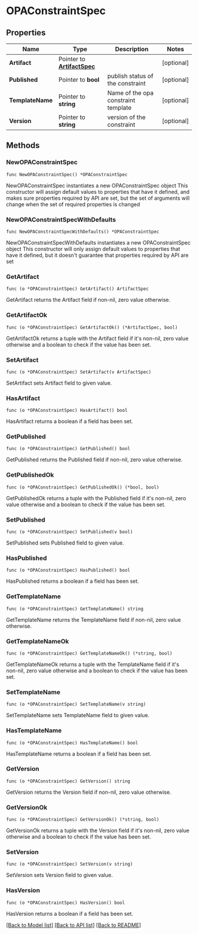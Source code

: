 # OPAConstraintSpec

## Properties

Name | Type | Description | Notes
------------ | ------------- | ------------- | -------------
**Artifact** | Pointer to [**ArtifactSpec**](ArtifactSpec.md) |  | [optional] 
**Published** | Pointer to **bool** | publish status of the constraint | [optional] 
**TemplateName** | Pointer to **string** | Name of the opa constraint template | [optional] 
**Version** | Pointer to **string** | version of the constraint | [optional] 

## Methods

### NewOPAConstraintSpec

`func NewOPAConstraintSpec() *OPAConstraintSpec`

NewOPAConstraintSpec instantiates a new OPAConstraintSpec object
This constructor will assign default values to properties that have it defined,
and makes sure properties required by API are set, but the set of arguments
will change when the set of required properties is changed

### NewOPAConstraintSpecWithDefaults

`func NewOPAConstraintSpecWithDefaults() *OPAConstraintSpec`

NewOPAConstraintSpecWithDefaults instantiates a new OPAConstraintSpec object
This constructor will only assign default values to properties that have it defined,
but it doesn't guarantee that properties required by API are set

### GetArtifact

`func (o *OPAConstraintSpec) GetArtifact() ArtifactSpec`

GetArtifact returns the Artifact field if non-nil, zero value otherwise.

### GetArtifactOk

`func (o *OPAConstraintSpec) GetArtifactOk() (*ArtifactSpec, bool)`

GetArtifactOk returns a tuple with the Artifact field if it's non-nil, zero value otherwise
and a boolean to check if the value has been set.

### SetArtifact

`func (o *OPAConstraintSpec) SetArtifact(v ArtifactSpec)`

SetArtifact sets Artifact field to given value.

### HasArtifact

`func (o *OPAConstraintSpec) HasArtifact() bool`

HasArtifact returns a boolean if a field has been set.

### GetPublished

`func (o *OPAConstraintSpec) GetPublished() bool`

GetPublished returns the Published field if non-nil, zero value otherwise.

### GetPublishedOk

`func (o *OPAConstraintSpec) GetPublishedOk() (*bool, bool)`

GetPublishedOk returns a tuple with the Published field if it's non-nil, zero value otherwise
and a boolean to check if the value has been set.

### SetPublished

`func (o *OPAConstraintSpec) SetPublished(v bool)`

SetPublished sets Published field to given value.

### HasPublished

`func (o *OPAConstraintSpec) HasPublished() bool`

HasPublished returns a boolean if a field has been set.

### GetTemplateName

`func (o *OPAConstraintSpec) GetTemplateName() string`

GetTemplateName returns the TemplateName field if non-nil, zero value otherwise.

### GetTemplateNameOk

`func (o *OPAConstraintSpec) GetTemplateNameOk() (*string, bool)`

GetTemplateNameOk returns a tuple with the TemplateName field if it's non-nil, zero value otherwise
and a boolean to check if the value has been set.

### SetTemplateName

`func (o *OPAConstraintSpec) SetTemplateName(v string)`

SetTemplateName sets TemplateName field to given value.

### HasTemplateName

`func (o *OPAConstraintSpec) HasTemplateName() bool`

HasTemplateName returns a boolean if a field has been set.

### GetVersion

`func (o *OPAConstraintSpec) GetVersion() string`

GetVersion returns the Version field if non-nil, zero value otherwise.

### GetVersionOk

`func (o *OPAConstraintSpec) GetVersionOk() (*string, bool)`

GetVersionOk returns a tuple with the Version field if it's non-nil, zero value otherwise
and a boolean to check if the value has been set.

### SetVersion

`func (o *OPAConstraintSpec) SetVersion(v string)`

SetVersion sets Version field to given value.

### HasVersion

`func (o *OPAConstraintSpec) HasVersion() bool`

HasVersion returns a boolean if a field has been set.


[[Back to Model list]](../README.md#documentation-for-models) [[Back to API list]](../README.md#documentation-for-api-endpoints) [[Back to README]](../README.md)


